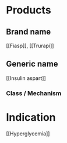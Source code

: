 # Products

## Brand name
[[Fiasp]], [[Trurapi]]

## Generic name
[[Insulin aspart]]

### Class / Mechanism


# Indication
[[Hyperglycemia]]

